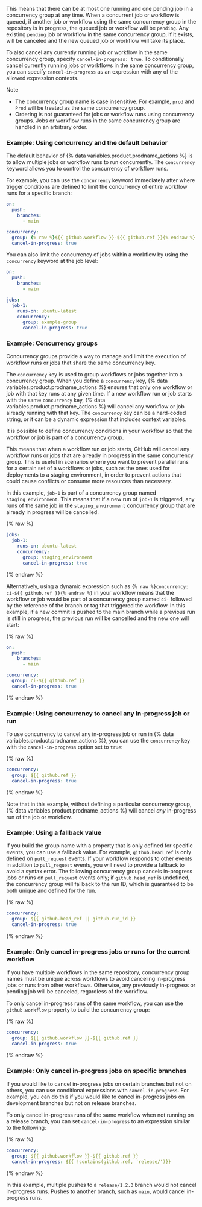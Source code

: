 This means that there can be at most one running and one pending job in a concurrency group at any time. When a concurrent job or workflow is queued, if another job or workflow using the same concurrency group in the repository is in progress, the queued job or workflow will be `pending`. Any existing `pending` job or workflow in the same concurrency group, if it exists, will be canceled and the new queued job or workflow will take its place.

To also cancel any currently running job or workflow in the same concurrency group, specify `cancel-in-progress: true`.  To conditionally cancel currently running jobs or workflows in the same concurrency group, you can specify `cancel-in-progress` as an expression with any of the allowed expression contexts.

> [!NOTE]
> * The concurrency group name is case insensitive. For example, `prod` and `Prod` will be treated as the same concurrency group.
> * Ordering is not guaranteed for jobs or workflow runs using concurrency groups. Jobs or workflow runs in the same concurrency group are handled in an arbitrary order.

### Example: Using concurrency and the default behavior

The default behavior of {% data variables.product.prodname_actions %} is to allow multiple jobs or workflow runs to run concurrently. The `concurrency` keyword allows you to control the concurrency of workflow runs.

For example, you can use the `concurrency` keyword immediately after where trigger conditions are defined to limit the concurrency of entire workflow runs for a specific branch:

```yaml
on:
  push:
    branches:
      - main

concurrency:
  group: {% raw %}${{ github.workflow }}-${{ github.ref }}{% endraw %}
  cancel-in-progress: true
```

You can also limit the concurrency of jobs within a workflow by using the `concurrency` keyword at the job level:

```yaml
on:
  push:
    branches:
      - main

jobs:
  job-1:
    runs-on: ubuntu-latest
    concurrency:
      group: example-group
      cancel-in-progress: true
```

### Example: Concurrency groups

Concurrency groups provide a way to manage and limit the execution of workflow runs or jobs that share the same concurrency key.

The `concurrency` key is used to group workflows or jobs together into a concurrency group. When you define a `concurrency` key, {% data variables.product.prodname_actions %} ensures that only one workflow or job with that key runs at any given time. If a new workflow run or job starts with the same `concurrency` key, {% data variables.product.prodname_actions %} will cancel any workflow or job already running with that key. The `concurrency` key can be a hard-coded string, or it can be a dynamic expression that includes context variables.

It is possible to define concurrency conditions in your workflow so that the workflow or job is part of a concurrency group.

This means that when a workflow run or job starts, GitHub will cancel any workflow runs or jobs that are already in progress in the same concurrency group. This is useful in scenarios where you want to prevent parallel runs for a certain set of a workflows or jobs, such as the ones used for deployments to a staging environment, in order to prevent actions that could cause conflicts or consume more resources than necessary.

In this example, `job-1` is part of a concurrency group named `staging_environment`. This means that if a new run of `job-1` is triggered, any runs of the same job in the `staging_environment` concurrency group that are already in progress will be cancelled.

{% raw %}

```yaml
jobs:
  job-1:
    runs-on: ubuntu-latest
    concurrency:
      group: staging_environment
      cancel-in-progress: true
```

{% endraw %}

Alternatively, using a dynamic expression such as `{% raw %}concurrency: ci-${{ github.ref }}{% endraw %}` in your workflow means that the workflow or job would be part of a concurrency group named `ci-` followed by the reference of the branch or tag that triggered the workflow. In this example, if a new commit is pushed to the main branch while a previous run is still in progress, the previous run will be cancelled and the new one will start:

{% raw %}

```yaml
on:
  push:
    branches:
      - main

concurrency:
  group: ci-${{ github.ref }}
  cancel-in-progress: true
```

{% endraw %}

### Example: Using concurrency to cancel any in-progress job or run

To use concurrency to cancel any in-progress job or run in {% data variables.product.prodname_actions %}, you can use the `concurrency` key with the `cancel-in-progress` option set to `true`:

{% raw %}

```yaml
concurrency:
  group: ${{ github.ref }}
  cancel-in-progress: true
```

{% endraw %}

Note that in this example, without defining a particular concurrency group, {% data variables.product.prodname_actions %} will cancel _any_ in-progress run of the job or workflow.

### Example: Using a fallback value

If you build the group name with a property that is only defined for specific events, you can use a fallback value. For example, `github.head_ref` is only defined on `pull_request` events. If your workflow responds to other events in addition to `pull_request` events, you will need to provide a fallback to avoid a syntax error. The following concurrency group cancels in-progress jobs or runs on `pull_request` events only; if `github.head_ref` is undefined, the concurrency group will fallback to the run ID, which is guaranteed to be both unique and defined for the run.

{% raw %}

```yaml
concurrency:
  group: ${{ github.head_ref || github.run_id }}
  cancel-in-progress: true
```

{% endraw %}

### Example: Only cancel in-progress jobs or runs for the current workflow

 If you have multiple workflows in the same repository, concurrency group names must be unique across workflows to avoid canceling in-progress jobs or runs from other workflows. Otherwise, any previously in-progress or pending job will be canceled, regardless of the workflow.

To only cancel in-progress runs of the same workflow, you can use the `github.workflow` property to build the concurrency group:

{% raw %}

```yaml
concurrency:
  group: ${{ github.workflow }}-${{ github.ref }}
  cancel-in-progress: true
```

{% endraw %}

### Example: Only cancel in-progress jobs on specific branches

If you would like to cancel in-progress jobs on certain branches but not on others, you can use conditional expressions with `cancel-in-progress`. For example, you can do this if you would like to cancel in-progress jobs on development branches but not on release branches.

To only cancel in-progress runs of the same workflow when not running on a release branch, you can set `cancel-in-progress` to an expression similar to the following:

{% raw %}

```yaml
concurrency:
  group: ${{ github.workflow }}-${{ github.ref }}
  cancel-in-progress: ${{ !contains(github.ref, 'release/')}}
```

{% endraw %}

In this example, multiple pushes to a `release/1.2.3` branch would not cancel in-progress runs. Pushes to another branch, such as `main`, would cancel in-progress runs.

